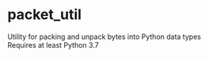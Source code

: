# packet_util
Utility for packing and unpack bytes into Python data types  
Requires at least Python 3.7
